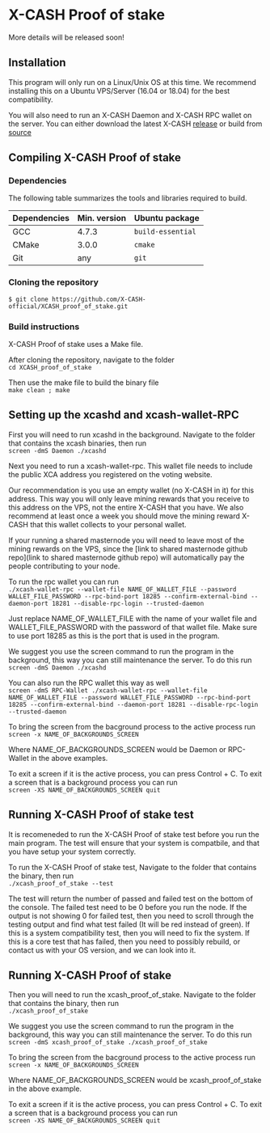 # X-CASH Proof of stake

More details will be released soon!

## Installation

This program will only run on a Linux/Unix OS at this time. We recommend installing this on a Ubuntu VPS/Server (16.04 or 18.04) for the best compatibility.

You will also need to run an X-CASH Daemon and X-CASH RPC wallet on the server. You can either download the latest X-CASH [release](https://github.com/X-CASH-official/X-CASH/releases) or build from [source](https://github.com/X-CASH-official/X-CASH#compiling-x-cash-from-source)



## Compiling X-CASH Proof of stake



### Dependencies

The following table summarizes the tools and libraries required to build. 

| Dependencies                                 | Min. version  | Ubuntu package            |
| -------------------------------------------- | ------------- | ------------------------- |
| GCC                                          | 4.7.3         | `build-essential`         | 
| CMake                                        | 3.0.0         | `cmake`                   | 
| Git      		                       | any           | `git`                     |



### Cloning the repository

`$ git clone https://github.com/X-CASH-official/XCASH_proof_of_stake.git`



### Build instructions

X-CASH Proof of stake uses a Make file.

After cloning the repository, navigate to the folder  
`cd XCASH_proof_of_stake`

Then use the make file to build the binary file  
`make clean ; make`



## Setting up the xcashd and xcash-wallet-RPC

First you will need to run xcashd in the background. Navigate to the folder that contains the xcash binaries, then run  
`screen -dmS Daemon ./xcashd`

Next you need to run a xcash-wallet-rpc. This wallet file needs to include the public XCA address you registered on the voting website.

Our recommendation is you use an empty wallet (no X-CASH in it) for this address. This way you will only leave mining rewards that you receive to this address on the VPS, not the entire X-CASH that you have. We also recommend at least once a week you should move the mining reward X-CASH that this wallet collects to your personal wallet.

If your running a shared masternode you will need to leave most of the mining rewards on the VPS, since the [link to shared masternode github repo](link to shared masternode github repo) will automatically pay the people contributing to your node.

To run the rpc wallet you can run  
`./xcash-wallet-rpc --wallet-file NAME_OF_WALLET_FILE --password WALLET_FILE_PASSWORD --rpc-bind-port 18285 --confirm-external-bind --daemon-port 18281 --disable-rpc-login --trusted-daemon`

Just replace NAME_OF_WALLET_FILE with the name of your wallet file and WALLET_FILE_PASSWORD with the password of that wallet file. Make sure to use port 18285 as this is the port that is used in the program.

We suggest you use the screen command to run the program in the background, this way you can still maintenance the server. To do this run  
`screen -dmS Daemon ./xcashd`

You can also run the RPC wallet this way as well  
`screen -dmS RPC-Wallet ./xcash-wallet-rpc --wallet-file NAME_OF_WALLET_FILE --password WALLET_FILE_PASSWORD --rpc-bind-port 18285 --confirm-external-bind --daemon-port 18281 --disable-rpc-login --trusted-daemon`

To bring the screen from the bacground process to the active process run  
`screen -x NAME_OF_BACKGROUNDS_SCREEN`

Where NAME_OF_BACKGROUNDS_SCREEN would be Daemon or RPC-Wallet in the above examples.

To exit a screen if it is the active process, you can press Control + C. To exit a screen that is a background process you can run  
`screen -XS NAME_OF_BACKGROUNDS_SCREEN quit`



## Running X-CASH Proof of stake test
It is recomeneded to run the X-CASH Proof of stake test before you run the main program. The test will ensure that your system is compatbile, and that you have setup your system correctly.

To run the X-CASH Proof of stake test, Navigate to the folder that contains the binary, then run  
`./xcash_proof_of_stake --test`

The test will return the number of passed and failed test on the bottom of the console. The failed test need to be 0 before you run the node. If the output is not showing 0 for failed test, then you need to scroll through the testing output and find what test failed (It will be red instead of green). If this is a system compatibility test, then you will need to fix the system. If this is a core test that has failed, then you need to possibly rebuild, or contact us with your OS version, and we can look into it.



## Running X-CASH Proof of stake
Then you will need to run the xcash_proof_of_stake. Navigate to the folder that contains the binary, then run  
`./xcash_proof_of_stake`

We suggest you use the screen command to run the program in the background, this way you can still maintenance the server. To do this run  
`screen -dmS xcash_proof_of_stake ./xcash_proof_of_stake`

To bring the screen from the bacground process to the active process run  
`screen -x NAME_OF_BACKGROUNDS_SCREEN`

Where NAME_OF_BACKGROUNDS_SCREEN would be xcash_proof_of_stake in the above example.

To exit a screen if it is the active process, you can press Control + C. To exit a screen that is a background process you can run  
`screen -XS NAME_OF_BACKGROUNDS_SCREEN quit`